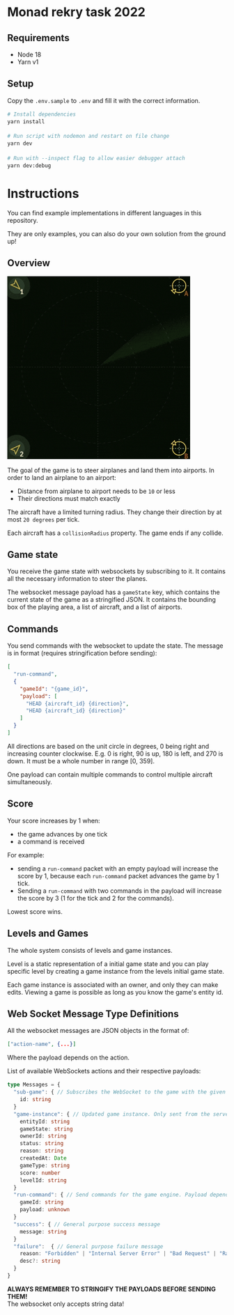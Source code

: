 # Monad rekry task 2022

## Requirements

- Node 18
- Yarn v1

## Setup

Copy the `.env.sample` to `.env` and fill it with the correct information.

```sh
# Install dependencies
yarn install

# Run script with nodemon and restart on file change
yarn dev

# Run with --inspect flag to allow easier debugger attach
yarn dev:debug
```

# Instructions

You can find example implementations in different languages in this repository. 

They are only examples, you can also do your own solution from the ground up!

## Overview

![example game](planes.gif)

The goal of the game is to steer airplanes and land them into airports.
In order to land an airplane to an airport:
- Distance from airplane to airport needs to be `10` or less
- Their directions must match exactly

The aircraft have a limited turning radius. They change their direction by at most `20 degrees` per tick.

Each aircraft has a `collisionRadius` property. The game ends if any collide.

## Game state

You receive the game state with websockets by subscribing to it.
It contains all the necessary information to steer the planes.

The websocket message payload has a `gameState` key, which contains the current state of the game as a stringified JSON. It contains the bounding box of the playing area, a list of aircraft, and a list of airports.


## Commands

You send commands with the websocket to update the state.
The message is in format (requires stringification before sending):
```json
[
  "run-command", 
  { 
    "gameId": "{game_id}", 
    "payload": [
      "HEAD {aircraft_id} {direction}",
      "HEAD {aircraft_id} {direction}"
    ]
  }
]
```

All directions are based on the unit circle in degrees, 0 being right and increasing counter clockwise. E.g. 0 is right, 90 is up, 180 is left, and 270 is down. It must be a whole number in range [0, 359].

One payload can contain multiple commands to control multiple aircraft simultaneously.

## Score

Your score increases by 1 when:
- the game advances by one tick
- a command is received

For example:
- sending a `run-command` packet with an empty payload will increase the score by 1, because each `run-command` packet advances the game by 1 tick. 
- Sending a `run-command` with two commands in the payload will increase the score by 3 (1 for the tick and 2 for the commands).

Lowest score wins.

## Levels and Games

The whole system consists of levels and game instances.

Level is a static representation of a initial game state and you can play specific level by creating a game instance from the levels initial game state.

Each game instance is associated with an owner, and only they can make edits. Viewing a game is possible as long as you know the game's entity id.

## Web Socket Message Type Definitions

All the websocket messages are JSON objects in the format of:

```json
["action-name", {...}]
```

Where the payload depends on the action.

List of available WebSockets actions and their respective payloads:

```ts
type Messages = {
  "sub-game": { // Subscribes the WebSocket to the game with the given id
    id: string
  }
  "game-instance": { // Updated game instance. Only sent from the server
    entityId: string
    gameState: string
    ownerId: string
    status: string
    reason: string
    createdAt: Date
    gameType: string
    score: number
    levelId: string
  }
  "run-command": { // Send commands for the game engine. Payload depends on the game type
    gameId: string
    payload: unknown
  }
  "success": { // General purpose success message
    message: string
  }
  "failure":  { // General purpose failure message
    reason: "Forbidden" | "Internal Server Error" | "Bad Request" | "Rate Limit"
    desc?: string
  }
}
```

**ALWAYS REMEMBER TO STRINGIFY THE PAYLOADS BEFORE SENDING THEM!** \
The websocket only accepts string data!






